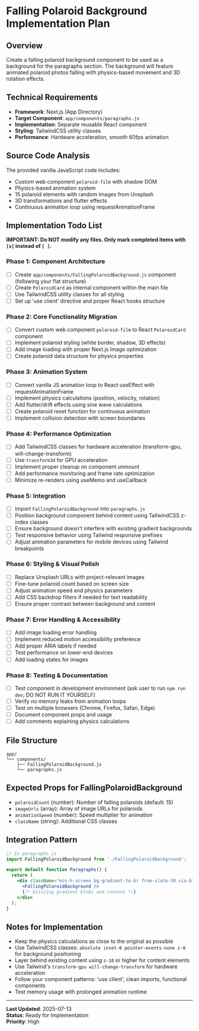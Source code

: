 # Falling Polaroid Background Implementation Plan

## Overview
Create a falling polaroid background component to be used as a background for the paragraphs section. The background will feature animated polaroid photos falling with physics-based movement and 3D rotation effects.

## Technical Requirements
- **Framework**: Next.js (App Directory)
- **Target Component**: `app/components/paragraphs.js`
- **Implementation**: Separate reusable React component
- **Styling**: TailwindCSS utility classes
- **Performance**: Hardware acceleration, smooth 60fps animation

## Source Code Analysis
The provided vanilla JavaScript code includes:
- Custom web component `polaroid-film` with shadow DOM
- Physics-based animation system
- 15 polaroid elements with random images from Unsplash
- 3D transformations and flutter effects
- Continuous animation loop using requestAnimationFrame

## Implementation Todo List

**IMPORTANT: Do NOT modify any files. Only mark completed items with `[x]` instead of `[ ]`.**

### Phase 1: Component Architecture
- [ ] Create `app/components/FallingPolaroidBackground.js` component (following your flat structure)
- [ ] Create `PolaroidCard` as internal component within the main file
- [ ] Use TailwindCSS utility classes for all styling
- [ ] Set up 'use client' directive and proper React hooks structure

### Phase 2: Core Functionality Migration
- [ ] Convert custom web component `polaroid-film` to React `PolaroidCard` component
- [ ] Implement polaroid styling (white border, shadow, 3D effects)
- [ ] Add image loading with proper Next.js Image optimization
- [ ] Create polaroid data structure for physics properties

### Phase 3: Animation System
- [ ] Convert vanilla JS animation loop to React useEffect with requestAnimationFrame
- [ ] Implement physics calculations (position, velocity, rotation)
- [ ] Add flutter/drift effects using sine wave calculations  
- [ ] Create polaroid reset function for continuous animation
- [ ] Implement collision detection with screen boundaries

### Phase 4: Performance Optimization
- [ ] Add TailwindCSS classes for hardware acceleration (transform-gpu, will-change-transform)
- [ ] Use `transform3d` for GPU acceleration
- [ ] Implement proper cleanup on component unmount
- [ ] Add performance monitoring and frame rate optimization
- [ ] Minimize re-renders using useMemo and useCallback

### Phase 5: Integration
- [ ] Import `FallingPolaroidBackground` into `paragraphs.js`
- [ ] Position background component behind content using TailwindCSS z-index classes
- [ ] Ensure background doesn't interfere with existing gradient backgrounds
- [ ] Test responsive behavior using Tailwind responsive prefixes
- [ ] Adjust animation parameters for mobile devices using Tailwind breakpoints

### Phase 6: Styling & Visual Polish
- [ ] Replace Unsplash URLs with project-relevant images
- [ ] Fine-tune polaroid count based on screen size
- [ ] Adjust animation speed and physics parameters
- [ ] Add CSS backdrop filters if needed for text readability
- [ ] Ensure proper contrast between background and content

### Phase 7: Error Handling & Accessibility
- [ ] Add image loading error handling
- [ ] Implement reduced motion accessibility preference
- [ ] Add proper ARIA labels if needed
- [ ] Test performance on lower-end devices
- [ ] Add loading states for images

### Phase 8: Testing & Documentation
- [ ] Test component in development environment (ask user to run `npm run dev`; DO NOT RUN IT YOURSELF)
- [ ] Verify no memory leaks from animation loops
- [ ] Test on multiple browsers (Chrome, Firefox, Safari, Edge)
- [ ] Document component props and usage
- [ ] Add comments explaining physics calculations

## File Structure
```
app/
└── components/
    ├── FallingPolaroidBackground.js
    └── paragraphs.js
```

## Expected Props for FallingPolaroidBackground
- `polaroidCount` (number): Number of falling polaroids (default: 15)
- `imageUrls` (array): Array of image URLs for polaroids
- `animationSpeed` (number): Speed multiplier for animation
- `className` (string): Additional CSS classes

## Integration Pattern
```jsx
// In paragraphs.js
import FallingPolaroidBackground from './FallingPolaroidBackground';

export default function Paragraphs() {
  return (
    <div className="min-h-screen bg-gradient-to-br from-slate-50 via-blue-50 to-indigo-50 relative overflow-hidden">
      <FallingPolaroidBackground />
      {/* Existing gradient blobs and content */}
    </div>
  );
}
```

## Notes for Implementation
- Keep the physics calculations as close to the original as possible
- Use TailwindCSS classes: `absolute inset-0 pointer-events-none z-0` for background positioning
- Layer behind existing content using `z-10` or higher for content elements
- Use Tailwind's `transform-gpu will-change-transform` for hardware acceleration
- Follow your component patterns: 'use client', clean imports, functional components
- Test memory usage with prolonged animation runtime

---

**Last Updated**: 2025-07-13  
**Status**: Ready for Implementation  
**Priority**: High